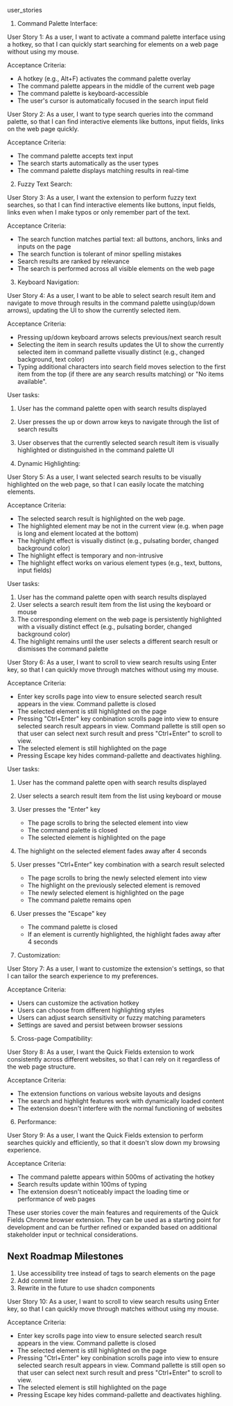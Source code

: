 user_stories


1. Command Palette Interface:

User Story 1:
As a user, I want to activate a command palette interface using a hotkey, so that I can quickly start searching for elements on a web page without using my mouse.

Acceptance Criteria:
- A hotkey (e.g., Alt+F) activates the command palette overlay
- The command palette appears in the middle of the current web page
- The command palette is keyboard-accessible
- The user's cursor is automatically focused in the search input field

User Story 2:
As a user, I want to type search queries into the command palette, so that I can find interactive elements like buttons, input fields, links on the web page quickly.

Acceptance Criteria:
- The command palette accepts text input
- The search starts automatically as the user types
- The command palette displays matching results in real-time

2. Fuzzy Text Search:

User Story 3:
As a user, I want the extension to perform fuzzy text searches, so that I can find interactive elements like buttons, input fields, links even when I make typos or only remember part of the text.

Acceptance Criteria:
- The search function matches partial text: all buttons, anchors, links and inputs on the page
- The search function is tolerant of minor spelling mistakes
- Search results are ranked by relevance
- The search is performed across all visible elements on the web page

3. Keyboard Navigation:

User Story 4:
As a user, I want to be able to select search result item and navigate to move through results in the command palette using(up/down arrows), updating the UI to show the currently selected item.

Acceptance Criteria:
- Pressing up/down keyboard arrows selects previous/next search result
- Selecting the item in search results updates the UI to show the currently selected item in command pallette visually distinct (e.g.,  changed background, text color)
- Typing additional characters into search field moves selection to the first item from the top (if there are any search results matching) or "No items available".

User tasks: 
1. User has the command palette open with search results displayed
2. User presses the up or down arrow keys to navigate through the list of search results
3. User observes that the currently selected search result item is visually highlighted or distinguished in the command palette UI

4. Dynamic Highlighting:
   
User Story 5:
As a user, I want selected search results to be visually highlighted on the web page, so that I can easily locate the matching elements.

Acceptance Criteria:
- The selected search result is highlighted on the web page.
- The highlighted element may be not in the current view (e.g. when page is long and element located at the bottom)
- The highlight effect is visually distinct (e.g., pulsating border, changed background color)
- The highlight effect is temporary and non-intrusive
- The highlight effect works on various element types (e.g., text, buttons, input fields)


User tasks:

1. User has the command palette open with search results displayed
2. User selects a search result item from the list using the keyboard or mouse
3. The corresponding element on the web page is persistently highlighted with a visually distinct effect (e.g., pulsating border, changed background color)
4. The highlight remains until the user selects a different search result or dismisses the command palette

User Story 6:
As a user, I want to scroll to view search results using Enter key, so that I can quickly move through matches without using my mouse.

Acceptance Criteria:
- Enter key scrolls page into view to ensure selected search result appears in the view. Command pallette is closed
- The selected element is still highlighted on the page 
- Pressing "Ctrl+Enter" key conbination scrolls page into view to ensure selected search result appears in view. Command pallette is still open so that user can select next surch result and press  "Ctrl+Enter" to scroll to view.
- The selected element is still highlighted on the page 
- Pressing Escape key hides command-pallette and deactivates highling. 

User tasks:

1. User has the command palette open with search results displayed
2. User selects a search result item from the list using keyboard or mouse  
3. User presses the "Enter" key
    - The page scrolls to bring the selected element into view
    - The command palette is closed
    - The selected element is highlighted on the page
4. The highlight on the selected element fades away after 4 seconds
5. User presses "Ctrl+Enter" key combination with a search result selected
    - The page scrolls to bring the newly selected element into view  
    - The highlight on the previously selected element is removed
    - The newly selected element is highlighted on the page
    - The command palette remains open
6. User presses the "Escape" key
    - The command palette is closed
    - If an element is currently highlighted, the highlight fades away after 4 seconds


1. Customization:

User Story 7:
As a user, I want to customize the extension's settings, so that I can tailor the search experience to my preferences.

Acceptance Criteria:
- Users can customize the activation hotkey
- Users can choose from different highlighting styles
- Users can adjust search sensitivity or fuzzy matching parameters
- Settings are saved and persist between browser sessions

5. Cross-page Compatibility:

User Story 8:
As a user, I want the Quick Fields extension to work consistently across different websites, so that I can rely on it regardless of the web page structure.

Acceptance Criteria:
- The extension functions on various website layouts and designs
- The search and highlight features work with dynamically loaded content
- The extension doesn't interfere with the normal functioning of websites

6. Performance:

User Story 9:
As a user, I want the Quick Fields extension to perform searches quickly and efficiently, so that it doesn't slow down my browsing experience.

Acceptance Criteria:
- The command palette appears within 500ms of activating the hotkey
- Search results update within 100ms of typing
- The extension doesn't noticeably impact the loading time or performance of web pages

These user stories cover the main features and requirements of the Quick Fields Chrome browser extension. They can be used as a starting point for development and can be further refined or expanded based on additional stakeholder input or technical considerations.


## Next Roadmap Milestones 

1. Use accessibility tree instead of tags to search elements on the page 
2. Add commit linter 
3. Rewrite in the future to use shadcn components 



User Story 10:
As a user, I want to scroll to view search results using Enter key, so that I can quickly move through matches without using my mouse.

Acceptance Criteria:
- Enter key scrolls page into view to ensure selected search result appears in the view. Command pallette is closed
- The selected element is still highlighted on the page 
- Pressing "Ctrl+Enter" key conbination scrolls page into view to ensure selected search result appears in view. Command pallette is still open so that user can select next surch result and press  "Ctrl+Enter" to scroll to view.
- The selected element is still highlighted on the page 
- Pressing Escape key hides command-pallette and deactivates highling. 
